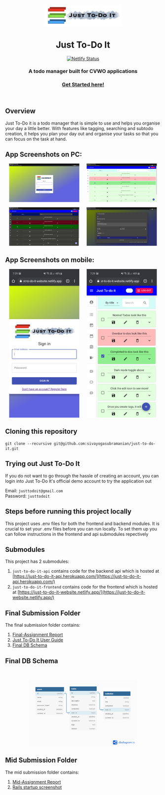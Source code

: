 <p align="center"><img width=50% src="./assets/logo.png"/></p>

<h1 align="center">Just To-Do It</h1>

<div align="center">

[![Netlify Status](https://api.netlify.com/api/v1/badges/9514b006-1e01-472a-9101-7141f12a9f1e/deploy-status)](https://app.netlify.com/sites/just-to-do-it-website/deploys)

</div>

<h3 align="center">A todo manager built for CVWO applications</h3>
<h3 align="center"><a href="https://just-to-do-it-website.netlify.app/">Get Started here!</a></h3>
<br/>

## Overview

Just To-Do it is a todo manager that is simple to use and helps you organise your day a little better. With features like tagging, searching and subtodo creation, it helps you plan your day out and organise your tasks so that you can focus on the task at hand.

## App Screenshots on PC:

<p align="center">
  <img width=45% src="./assets/login.png">
  &nbsp;&nbsp;&nbsp;&nbsp;
  <img width=45% src="./assets/home.png">
</p>
<p align="center">
  <img width=45% src="./assets/homed.png">
  &nbsp;&nbsp;&nbsp;&nbsp;
  <img width=45% src="./assets/editd.png">
</p>

## App Screenshots on mobile:

<p align="center">
  <img width=45% src="./assets/loginm.jpg">
  &nbsp;&nbsp;&nbsp;&nbsp;
  <img width=45% src="./assets/homem.jpg">
</p>

## Cloning this repository

```git
git clone --recursive git@github.com:sivayogasubramanian/just-to-do-it.git
```

## Trying out Just To-Do It

If you do not want to go through the hassle of creating an account, you can login into Just To-Do It's official demo account to try the application out

Email: `justtodoit@gmail.com`\
Password: `justtodoit`

## Steps before running this project locally

This project uses .env files for both the frontend and backend modules. It is crucial to set your .env files before you can run locally. To set them up you can follow instructions in the frontend and api submodules repectively

## Submodules

This project has 2 submodules:

1. `just-to-do-it-api` contains code for the backend api which is hosted at [https://just-to-do-it-api.herokuapp.com/](https://just-to-do-it-api.herokuapp.com/)
2. `just-to-do-it-frontend` contains code for the frontend which is hosted at [https://just-to-do-it-website.netlify.app/](https://just-to-do-it-website.netlify.app/)

## Final Submission Folder

The final submission folder contains:

1. [Final-Assignment Report](./final-assignment-submission/final-submission-report.pdf)
2. [Just To-Do It User Guide](./final-assignment-submission/just-to-do-it-user-guide.pdf)
3. [Final DB Schema](./final-assignment-submission/final-db-schema.pdf)

## Final DB Schema

<br/>
<p align="center"><img width=70% src="./final-assignment-submission/final-db-schema.png" /></p>

## Mid Submission Folder

The mid submission folder contains:

1. [Mid-Assignment Report](./mid-assignment-submission/mid-submission-report.pdf)
2. [Rails startup screenshot](./mid-assignment-submission/rails-default-startup-screen.png)
